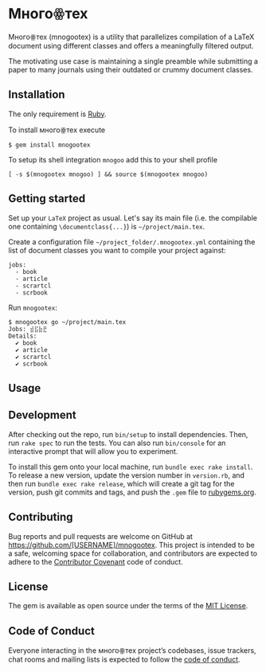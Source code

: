# Многоꙮтех

Многоꙮтех (mnogootex) is a utility that parallelizes compilation
of a LaTeX document using different classes and offers a
meaningfully filtered output.

The motivating use case is maintaining a single preamble while
submitting a paper to many journals using their outdated or crummy
document classes.

## Installation

The only requirement is [Ruby](https://www.ruby-lang.org).

To install многоꙮтех execute

    $ gem install mnogootex
    
To setup its shell integration `mnogoo` add this to your shell profile

    [ -s $(mnogootex mnogoo) ] && source $(mnogootex mnogoo)

## Getting started

Set up your `LaTeX` project as usual.
Let's say its main file (i.e. the compilable one containing `\documentclass{...}`) is `~/project/main.tex`.

Create a configuration file `~/project_folder/.mnogootex.yml`
containing the list of document classes you want to compile your
project against:

    jobs:
      - book
      - article
      - scrartcl
      - scrbook
      
Run `mnogootex`:

    $ mnogootex go ~/project/main.tex
    Jobs: ⣾⣯⣷⣟
    Details:
      ✔ book
      ✔ article
      ✔ scrartcl
      ✔ scrbook
      
## Usage 



## Development

After checking out the repo, run `bin/setup` to install dependencies. Then, run `rake spec` to run the tests. You can also run `bin/console` for an interactive prompt that will allow you to experiment.

To install this gem onto your local machine, run `bundle exec rake install`. To release a new version, update the version number in `version.rb`, and then run `bundle exec rake release`, which will create a git tag for the version, push git commits and tags, and push the `.gem` file to [rubygems.org](https://rubygems.org).

## Contributing

Bug reports and pull requests are welcome on GitHub at https://github.com/[USERNAME]/mnogootex. This project is intended to be a safe, welcoming space for collaboration, and contributors are expected to adhere to the [Contributor Covenant](http://contributor-covenant.org) code of conduct.

## License

The gem is available as open source under the terms of the [MIT License](https://opensource.org/licenses/MIT).

## Code of Conduct

Everyone interacting in the многоꙮтех project’s codebases, issue trackers, chat rooms and mailing lists is expected to follow the [code of conduct](https://github.com/[USERNAME]/mnogootex/blob/master/CODE_OF_CONDUCT.md).
